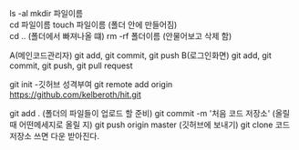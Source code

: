 ls -al 
mkdir 파일이름  
cd 파일이름
touch 파일이름 (폴더 안에 만들어짐)  
cd .. (폴더에서 빠져나올 떄) 
rm -rf 폴더이름 (안물어보고 삭제 함) 

A(메인코드관리자) git add, git commit, git push 
B(로그인화면) git add, git commit, git push, git pull request 

git init -깃허브 성격부여 
git remote add origin https://github.com/kelberoth/hit.git

git add . (폴더의 파일들이 업로드 할 준비)
git commit -m '처음 코드 저장소' (올릴 때 어떤메세지로 올릴 지)
git push origin master (깃허브에 보내기)
git clone 코드저장소 쓰면 다운 받아진다. 
